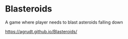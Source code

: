 # Blasteroids
A game where player needs to blast asteroids falling down


https://agrudt.github.io/Blasteroids/
